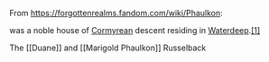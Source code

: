 From https://forgottenrealms.fandom.com/wiki/Phaulkon:

was a noble house of [Cormyrean](https://forgottenrealms.fandom.com/wiki/Cormyr "Cormyr") descent residing in [Waterdeep](https://forgottenrealms.fandom.com/wiki/Waterdeep "Waterdeep").[[1]](https://forgottenrealms.fandom.com/wiki/Phaulkon#cite_note-DtU-1)

The [[Duane]] and [[Marigold Phaulkon]] Russelback